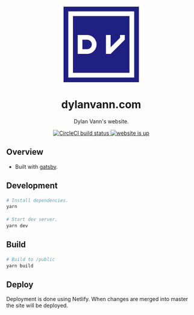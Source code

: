<p align="center" >
  <img src="https://github.com/DylanVann/dylanvann-com/raw/master/logo.png" title="Logo" width="200" height="200">
</p>

<h1 align="center">
  dylanvann.com
</h1>

<p align="center">
  Dylan Vann's website.
</p>

<p align="center">
  <a href="https://circleci.com/gh/DylanVann/dylanvann-com/tree/master">
    <img src="https://img.shields.io/circleci/project/github/DylanVann/dylanvann-com/master.svg" alt="CircleCI build status">
  </a>
  <a href="https://dylanvann.com">
    <img src="https://img.shields.io/website-up-down-green-red/https/dylanvann.com.svg?label=dylanvann.com" alt="website is up">
  </a>
</p>

## Overview

- Built with [gatsby](https://github.com/gatsbyjs/gatsby).

## Development

```bash
# Install dependencies.
yarn

# Start dev server.
yarn dev
```

## Build

```bash
# Build to /public
yarn build
```

## Deploy

Deployment is done using Netlify.
When changes are merged into master the site will be deployed.
